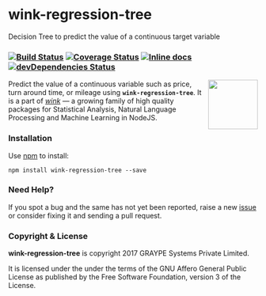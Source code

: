 # wink-regression-tree

Decision Tree to predict the value of a continuous target variable

### [![Build Status](https://api.travis-ci.org/decisively/wink-regression-tree.svg?branch=master)](https://travis-ci.org/decisively/wink-regression-tree) [![Coverage Status](https://coveralls.io/repos/github/decisively/wink-regression-tree/badge.svg?branch=master)](https://coveralls.io/github/decisively/wink-regression-tree?branch=master) [![Inline docs](http://inch-ci.org/github/decisively/wink-regression-tree.svg?branch=master)](http://inch-ci.org/github/decisively/wink-regression-tree) [![devDependencies Status](https://david-dm.org/decisively/wink-regression-tree/dev-status.svg)](https://david-dm.org/decisively/wink-regression-tree?type=dev)

<img align="right" src="https://decisively.github.io/wink-logos/logo-title.png" width="100px" >

Predict the value of a continuous variable such as price, turn around time, or mileage using **`wink-regression-tree`**. It is a part of _[wink](https://www.npmjs.com/~sanjaya)_ — a growing family of high quality packages for Statistical Analysis, Natural Language Processing and Machine Learning in NodeJS.


### Installation

Use [npm](https://www.npmjs.com/package/wink-regression-tree) to install:

    npm install wink-regression-tree --save

### Need Help?

If you spot a bug and the same has not yet been reported, raise a new [issue](https://github.com/decisively/wink-regression-tree/issues) or consider fixing it and sending a pull request.

### Copyright & License

**wink-regression-tree** is copyright 2017 GRAYPE Systems Private Limited.

It is licensed under the under the terms of the GNU Affero General Public License as published by the Free
Software Foundation, version 3 of the License.
